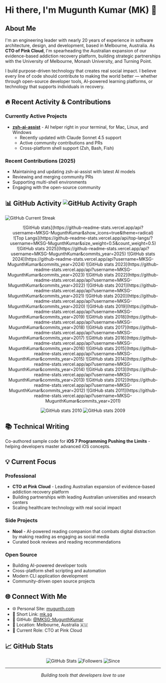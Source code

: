 # Hi there, I'm Mugunth Kumar (MK) 👋

## About Me

I'm an engineering leader with nearly 20 years of experience in software architecture, design, and development, based in Melbourne, Australia. As **CTO of Pink Cloud**, I'm spearheading the Australian expansion of our evidence-based addiction recovery platform, building strategic partnerships with the University of Melbourne, Monash University, and Turning Point.

I build purpose-driven technology that creates real social impact. I believe every line of code should contribute to making the world better — whether through open-source developer tools, AI-powered learning platforms, or technology that supports individuals in recovery.

## 🔥 Recent Activity & Contributions

### Currently Active Projects
- **[zsh-ai-assist](https://github.com/MKSG-MugunthKumar/zsh-ai-assist)** - AI helper right in your terminal, for Mac, Linux, and Windows
  - Recently updated with Claude Sonnet 4.5 support
  - Active community contributions and PRs
  - Cross-platform shell support (Zsh, Bash, Fish)

### Recent Contributions (2025)
- Maintaining and updating zsh-ai-assist with latest AI models
- Reviewing and merging community PRs
- Supporting multi-shell environments
- Engaging with the open-source community

## 📊 GitHub Activity ![GitHub Activity Graph](https://github-readme-activity-graph.vercel.app/graph?username=MKSG-MugunthKumar&theme=github-compact&hide_border=true&area=true) <div align="center">
![GitHub Current Streak](https://github-readme-streak-stats.herokuapp.com/?user=MKSG-MugunthKumar)
</div>
<div align="center">
![GitHub stats](https://github-readme-stats.vercel.app/api?username=MKSG-MugunthKumar&show_icons=true&theme=radical)
</div>

<div align="center">
![Top Langs](https://github-readme-stats.vercel.app/api/top-langs/?username=MKSG-MugunthKumar&size_weight=0.5&count_weight=0.5)
</div>

<div align="center">
![GitHub stats 2025](https://github-readme-stats.vercel.app/api?username=MKSG-MugunthKumar&commits_year=2025)
![GitHub stats 2024](https://github-readme-stats.vercel.app/api?username=MKSG-MugunthKumar&commits_year=2024)
![GitHub stats 2023](https://github-readme-stats.vercel.app/api?username=MKSG-MugunthKumar&commits_year=2023)
![GitHub stats 2022](https://github-readme-stats.vercel.app/api?username=MKSG-MugunthKumar&commits_year=2022)
![GitHub stats 2021](https://github-readme-stats.vercel.app/api?username=MKSG-MugunthKumar&commits_year=2021)
![GitHub stats 2020](https://github-readme-stats.vercel.app/api?username=MKSG-MugunthKumar&commits_year=2020)
![GitHub stats 2019](https://github-readme-stats.vercel.app/api?username=MKSG-MugunthKumar&commits_year=2019)
![GitHub stats 2018](https://github-readme-stats.vercel.app/api?username=MKSG-MugunthKumar&commits_year=2018)
![GitHub stats 2017](https://github-readme-stats.vercel.app/api?username=MKSG-MugunthKumar&commits_year=2017)
![GitHub stats 2016](https://github-readme-stats.vercel.app/api?username=MKSG-MugunthKumar&commits_year=2016)
![GitHub stats 2015](https://github-readme-stats.vercel.app/api?username=MKSG-MugunthKumar&commits_year=2015)
![GitHub stats 2014](https://github-readme-stats.vercel.app/api?username=MKSG-MugunthKumar&commits_year=2014)
![GitHub stats 2013](https://github-readme-stats.vercel.app/api?username=MKSG-MugunthKumar&commits_year=2013)
![GitHub stats 2012](https://github-readme-stats.vercel.app/api?username=MKSG-MugunthKumar&commits_year=2012)
![GitHub stats 2011](https://github-readme-stats.vercel.app/api?username=MKSG-MugunthKumar&commits_year=2011)

![GitHub stats 2010](https://github-readme-stats.vercel.app/api?username=MKSG-MugunthKumar&commits_year=2010)
![GitHub stats 2009](https://github-readme-stats.vercel.app/api?username=MKSG-MugunthKumar&commits_year=2009)
</div>

## 📚 Technical Writing

Co-authored sample code for **iOS 7 Programming Pushing the Limits** - helping developers master advanced iOS concepts.

## 💡 Current Focus

### Professional
- **CTO at Pink Cloud** - Leading Australian expansion of evidence-based addiction recovery platform
- Building partnerships with leading Australian universities and research centers
- Scaling healthcare technology with real social impact

### Side Projects
- **Nool** - AI-powered reading companion that combats digital distraction by making reading as engaging as social media
- Curated book reviews and reading recommendations

### Open Source
- Building AI-powered developer tools
- Cross-platform shell scripting and automation
- Modern CLI application development
- Community-driven open source projects

## 🌐 Connect With Me

- 🌐 Personal Site: [mugunth.com](https://mugunth.com)
- 🔗 Short Link: [mk.sg](https://mk.sg)
- 💼 GitHub: [@MKSG-MugunthKumar](https://github.com/MKSG-MugunthKumar)
- 📍 Location: Melbourne, Australia 🇦🇺
- 🏢 Current Role: CTO at Pink Cloud

## 📈 GitHub Stats

<div align="center">

![GitHub Stats](https://img.shields.io/badge/Repos-50-blue?style=for-the-badge)
![Followers](https://img.shields.io/badge/Followers-1.3k-green?style=for-the-badge)
![Since](https://img.shields.io/badge/On%20GitHub%20Since-2009-orange?style=for-the-badge)

</div>

---

<div align="center">

*Building tools that developers love to use*

</div>
